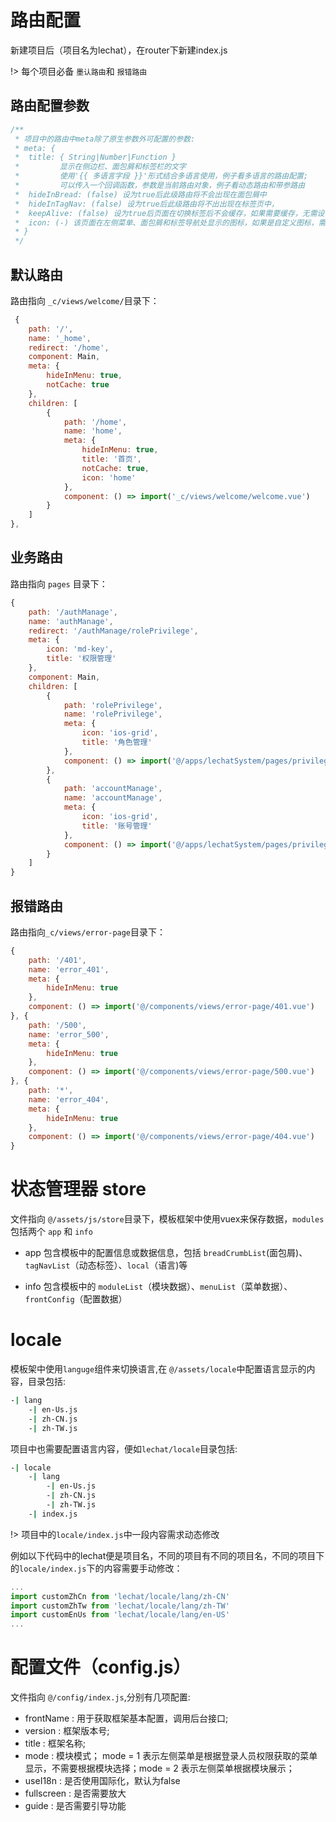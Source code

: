 #  
# 路由配置

新建项目后（项目名为lechat），在router下新建index.js

!> 每个项目必备 `墨认路由`和 `报错路由`

## 路由配置参数
```js
/**
 * 项目中的路由中meta除了原生参数外可配置的参数:
 * meta: {
 *  title: { String|Number|Function }
 *         显示在侧边栏、面包屑和标签栏的文字
 *         使用'{{ 多语言字段 }}'形式结合多语言使用，例子看多语言的路由配置;
 *         可以传入一个回调函数，参数是当前路由对象，例子看动态路由和带参路由
 *  hideInBread: (false) 设为true后此级路由将不会出现在面包屑中
 *  hideInTagNav: (false) 设为true后此级路由将不出出现在标签页中，
 *  keepAlive: (false) 设为true后页面在切换标签后不会缓存，如果需要缓存，无需设置这个字段，而且需要设置页面组件name属性和路由配置的name一致
 *  icon: (-) 该页面在左侧菜单、面包屑和标签导航处显示的图标，如果是自定义图标，需要在图标名称前加下划线'_'
 * }
 */
```

##  默认路由

路由指向 `_c/views/welcome/`目录下：

```js
 {
    path: '/',
    name: '_home',
    redirect: '/home',
    component: Main, 
    meta: {
        hideInMenu: true,
        notCache: true
    },
    children: [
        {
            path: '/home',
            name: 'home',
            meta: {
                hideInMenu: true,
                title: '首页',
                notCache: true,
                icon: 'home'
            },
            component: () => import('_c/views/welcome/welcome.vue')
        }
    ]
},
```

## 业务路由

路由指向 `pages` 目录下：

```js
{
    path: '/authManage',
    name: 'authManage',
    redirect: '/authManage/rolePrivilege',
    meta: {
        icon: 'md-key',
        title: '权限管理'
    },
    component: Main,
    children: [
        {
            path: 'rolePrivilege',
            name: 'rolePrivilege',
            meta: {
                icon: 'ios-grid',
                title: '角色管理'
            },
            component: () => import('@/apps/lechatSystem/pages/privilege/rolePrivilege.vue')
        },
        {
            path: 'accountManage',
            name: 'accountManage',
            meta: {
                icon: 'ios-grid',
                title: '账号管理'
            },
            component: () => import('@/apps/lechatSystem/pages/privilege/accountManage.vue')
        }
    ]
}
```


## 报错路由 

路由指向`_c/views/error-page`目录下：

```js
{
    path: '/401',
    name: 'error_401',
    meta: {
        hideInMenu: true
    },
    component: () => import('@/components/views/error-page/401.vue')
}, {
    path: '/500',
    name: 'error_500',
    meta: {
        hideInMenu: true
    },
    component: () => import('@/components/views/error-page/500.vue')
}, {
    path: '*',
    name: 'error_404',
    meta: {
        hideInMenu: true
    },
    component: () => import('@/components/views/error-page/404.vue')
}
```


 
# 状态管理器 store

文件指向 `@/assets/js/store`目录下，模板框架中使用vuex来保存数据，`modules`包括两个 `app` 和 `info`

- app   包含模板中的配置信息或数据信息，包括  `breadCrumbList`(面包屑)、`tagNavList`（动态标签）、`local`（语言)等

- info   包含模板中的 `moduleList`（模块数据）、`menuList`（菜单数据）、`frontConfig`（配置数据）


# locale
模板架中使用`languge`组件来切换语言,在 `@/assets/locale`中配置语言显示的内容，目录包括:
``` bash
-| lang
    -| en-Us.js
    -| zh-CN.js
    -| zh-TW.js
```

项目中也需要配置语言内容，便如`lechat/locale`目录包括:
```bash
-| locale
    -| lang
        -| en-Us.js
        -| zh-CN.js
        -| zh-TW.js
    -| index.js
```
!> 项目中的`locale/index.js`中一段内容需求动态修改

例如以下代码中的lechat便是项目名，不同的项目有不同的项目名，不同的项目下的`locale/index.js`下的内容需要手动修改：

```js
...
import customZhCn from 'lechat/locale/lang/zh-CN'
import customZhTw from 'lechat/locale/lang/zh-TW'
import customEnUs from 'lechat/locale/lang/en-US'
...

```

# 配置文件（config.js）

文件指向 `@/config/index.js`,分别有几项配置:

- frontName   : 用于获取框架基本配置，调用后台接口;
- version     : 框架版本号;
- title       : 框架名称;
- mode        : 模块模式；
mode = 1 表示左侧菜单是根据登录人员权限获取的菜单显示，不需要根据模块选择；mode = 2 表示左侧菜单根据模块展示；
- useI18n     : 是否使用国际化，默认为false
- fullscreen  : 是否需要放大
- guide       : 是否需要引导功能





